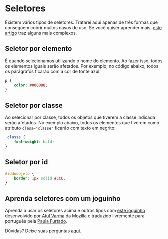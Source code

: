 # Seletores

Existem vários tipos de seletores. Tratarei aqui apenas de três formas que conseguem cobrir muitos casos de uso. Se você quiser aprender mais, [este artigo](http://tableless.com.br/seletores-complexos-do-css/) traz alguns mais complexos.

## Seletor por elemento

É quando selecionamos utilizando o nome do elemento. Ao fazer isso, todos os elementos iguais serão afetados. Por exemplo, no código abaixo, todos os parágrafos ficarão com a cor de fonte azul.
```css
p {
    color: #000088;
}
```

## Seletor por classe

Ao selecionar por classe, todos os objetos que tiverem a classe indicada serão afetados. No exemplo abaixo, todos os elementos que tiverem como atributo `class="classe"` ficarão com texto em negrito:

```css
.classe {
    font-weight: bold;
}

```

## Seletor por id

```css
#iddoobjeto {
    border: 1px solid #CCC;
}

```

## Aprenda seletores com um joguinho

Aprenda a usar os seletores acima e outros tipos com [este joguinho](http://paularfurtado.github.io/css-selector-game) desenvolvido por [Atul Varma](http://toolness.com) da Mozilla e traduzido livremente para português pela [Paula Furtado](http://paulafurtado.blog.br).

Dúvidas? Deixe suas perguntas [aqui](https://github.com/anarute/web-design-para-iniciantes/issues/new).
